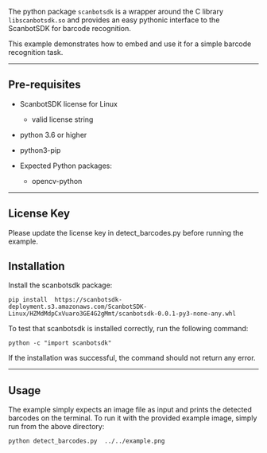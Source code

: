 The python package `scanbotsdk` is a wrapper around the C library `libscanbotsdk.so` and provides an easy pythonic interface to the ScanbotSDK for barcode recognition.

This example demonstrates how to embed and use it for a simple barcode recognition task.

----

## Pre-requisites

* ScanbotSDK license for Linux 
   * valid license string

* python 3.6 or higher
* python3-pip
* Expected Python packages:
   * opencv-python


----
## License Key

Please update the license key in detect_barcodes.py before running the example.

## Installation

Install the scanbotsdk package:

    pip install  https://scanbotsdk-deployment.s3.amazonaws.com/ScanbotSDK-Linux/HZMdMdpCxVuaro3GE4G2gMmt/scanbotsdk-0.0.1-py3-none-any.whl

To test that scanbotsdk is installed correctly, run the following command:

    python -c "import scanbotsdk"

If the installation was successful, the command should not return any error.

----
## Usage

The example simply expects an image file as input and prints the detected barcodes on the terminal. To run it with 
the provided example image, simply run from the above directory:

    python detect_barcodes.py  ../../example.png